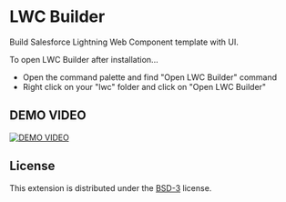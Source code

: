 # LWC Builder

Build Salesforce Lightning Web Component template with UI.

To open LWC Builder after installation...

- Open the command palette and find "Open LWC Builder" command
- Right click on your "lwc" folder and click on "Open LWC Builder"

## DEMO VIDEO

[![DEMO VIDEO](https://img.youtube.com/vi/prhVtTGvMeU/0.jpg)](https://youtu.be/prhVtTGvMeU?t=573 'How we built LWC Builder VSCode Extension')

## License
This extension is distributed under the [BSD-3](https://opensource.org/licenses/BSD-3-Clause) license.
